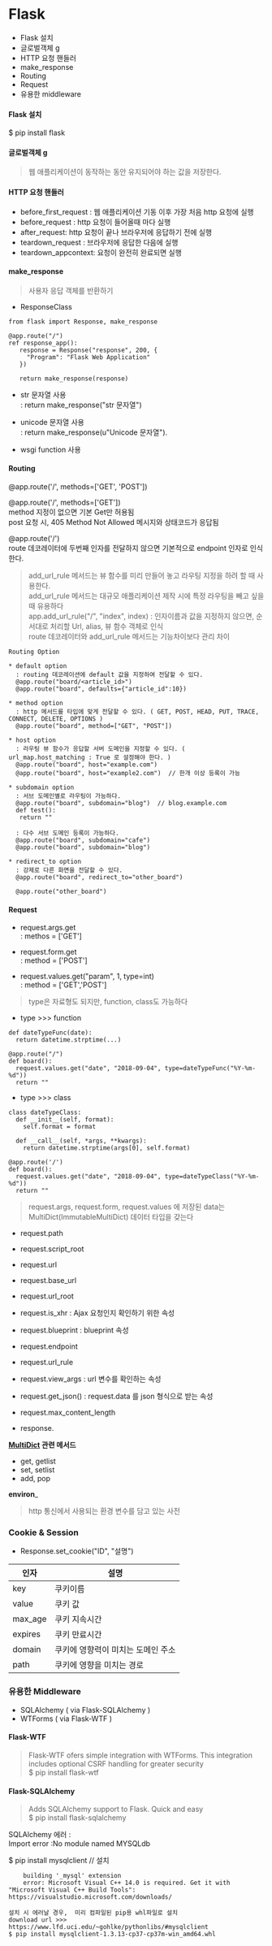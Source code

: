 # Flask

* Flask 설치
* 글로벌객체 g
* HTTP 요청 핸들러
* make_response
* Routing
* Request
* 유용한 middleware

#### Flask 설치
$ pip install flask  
  
#### 글로벌객체 g
> 웹 애플리케이션이 동작하는 동안 유지되어야 하는 값을 저장한다.  
  
#### HTTP 요청 핸들러
* before_first_request : 웹 애플리케이션 기동 이후 가장 처음 http 요청에 실행
* before_request : http 요청이 들어올때 마다 실행
* after_request: http 요청이 끝나 브라우저에 응답하기 전에 실행
* teardown_request : 브라우저에 응답한 다음에 실행
* teardown_appcontext: 요청이 완전히 완료되면 실행

#### make_response
> 사용자 응답 객체를 반환하기
- ResponseClass 
```code
from flask import Response, make_response

@app.route("/")
ref response_app():
   response = Response("response", 200, {
     "Program": "Flask Web Application"
   })

   return make_response(response)
 ```
 - str 문자열 사용  
  : return make_response("str 문자열")  
    
 - unicode 문자열 사용    
  : return make_response(u"Unicode 문자열").
 
 - wsgi function 사용


#### Routing
@app.route('/', methods=['GET', 'POST'])  
  
@app.route('/', methods=['GET'])  
method 지정이 없으면 기본 Get만 허용됨  
post 요청 시, 405 Method Not Allowed 메시지와 상태코드가 응답됨 
  
@app.route('/')  
route 데코레이터에 두번째 인자를 전달하지 않으면 기본적으로 endpoint 인자로 인식한다.  

> add_url_rule 메서드는 뷰 함수를 미리 만들어 놓고 라우팅 지정을 하려 할 때 사용한다.  
add_url_rule 메서드는 대규모 애플리케이션 제작 시에 특정 라우팅을 빼고 싶을 때 유용하다    
app.add_url_rule("/", "index", index) : 인자이름과 값을 지정하지 않으면, 순서대로 처리할 Url, alias, 뷰 함수 객체로 인식  
route 데코레이터와 add_url_rule 메서드는 기능차이보다 관리 차이  

```route
Routing Option

* default option
  : routing 데코레이션에 default 값을 지정하여 전달할 수 있다.
  @app.route("board/<article_id>")
  @app.route("board", defaults={"article_id":10})

* method option
  : http 메서드를 타입에 맞게 전달할 수 있다. ( GET, POST, HEAD, PUT, TRACE, CONNECT, DELETE, OPTIONS )
  @app.route("board", method=["GET", "POST"])
  
* host option
  : 라우팅 뷰 함수가 응답할 서버 도메인을 지정할 수 있다. ( url_map.host_matching : True 로 설정해야 한다. )
  @app.route("board", host="example.com")
  @app.route("board", host="example2.com")  // 한개 이상 등록이 가능
  
* subdomain option
  : 서브 도메인별로 라우팅이 가능하다.
  @app.route("board", subdomain="blog")  // blog.example.com
  def test():
   return ""
   
  : 다수 서브 도메인 등록이 가능하다.
  @app.route("board", subdomain="cafe")
  @app.route("board", subdomain="blog")

* redirect_to option
  : 강제로 다른 화면을 전달할 수 있다.
  @app.route("board", redirect_to="other_board")
  
  @app.route("other_board")  

```
  
#### Request
* request.args.get  
  : methos = ['GET']  
  
* request.form.get  
  : method = ['POST']  
    
* request.values.get("param", 1, type=int)   
  : method = ['GET','POST']

> type은 자료형도 되지만, function, class도 가능하다  

* type >>> function  
  
```function  
def dateTypeFunc(date):  
  return datetime.strptime(...)  
  
@app.route("/")  
def board():  
  request.values.get("date", "2018-09-04", type=dateTypeFunc("%Y-%m-%d"))  
  return ""  
```
  
* type >>> class  
 
```class
class dateTypeClass:
  def __init__(self, format):
    self.format = format
    
  def __call__(self, *args, **kwargs):
    return datetime.strptime(args[0], self.format)
    
@app.route('/')
def board():
  request.values.get("date", "2018-09-04", type=dateTypeClass("%Y-%m-%d"))
  return ""
```

> request.args, request.form, request.values 에 저장된 data는 MultiDict(ImmutableMultiDict) 데이터 타입을 갖는다

* request.path
* request.script_root
* request.url
* request.base_url
* request.url_root
* request.is_xhr : Ajax 요청인지 확인하기 위한 속성
* request.blueprint : blueprint 속성
* request.endpoint
* request.url_rule
* request.view_args : url 변수를 확인하는 속성
* request.get_json() : request.data 를 json 형식으로 받는 속성
* request.max_content_length

* response.

__[MultiDict](http://werkzeug.pocoo.org/docs/0.14/datastructures/) 관련 메서드__
* get, getlist
* set, setlist
* add, pop

__environ___
> http 통신에서 사용되는 환경 변수를 담고 있는 사전  


### Cookie & Session
* Response.set_cookie("ID",  "설명")

|인자|설명|
|---|---|
|key| 쿠키이름 |
|value| 쿠키 값 |
|max_age| 쿠키 지속시간 |
|expires| 쿠키 만료시간 |
|domain| 쿠키에 영향력이 미치는 도메인 주소 | 
|path| 쿠키에 영향을 미치는 경로 |



### 유용한 Middleware
* SQLAlchemy ( via Flask-SQLAlchemy )
* WTForms ( via Flask-WTF )


#### Flask-WTF
>Flask-WTF ofers simple integration with WTForms. This integration includes optional CSRF handling for greater security  
$ pip install flask-wtf  

#### Flask-SQLAlchemy 
>Adds SQLAlchemy support to Flask. Quick and easy  
$ pip install flask-sqlalchemy

SQLAlchemy 에러 :  
Import error :No module named MYSQLdb
  
$ pip install mysqlclient  // 설치

```error
    building '_mysql' extension
    error: Microsoft Visual C++ 14.0 is required. Get it with "Microsoft Visual C++ Build Tools": https://visualstudio.microsoft.com/downloads/
    
설치 시 에러날 경우,  미리 컴파일된 pip용 whl파일로 설치
download url >>>  https://www.lfd.uci.edu/~gohlke/pythonlibs/#mysqlclient
$ pip install mysqlclient-1.3.13-cp37-cp37m-win_amd64.whl
    
```
